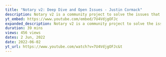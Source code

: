 ```yaml
---
title: "Notary v2: Deep Dive and Open Issues - Justin Cormack"
description: Notary v2 is a community project to solve the issues that the existing Notary project has that have hindered widespread adoption. The project is a community initiative with the main registry operators, including Docker, Microsoft and Amazon, as well as a...
yt_embed: https://www.youtube.com/embed/7U4VdjgOFJc
expanded_description: Notary v2 is a community project to solve the issues that the existing Notary project has that have hindered widespread adoption. The project is a community initiative with the main registry operators, including Docker, Microsoft and Amazon, as well as a broad community of other interested parties and end users. This talk will cover an overview of the project status and cover the open issues and current working areas for the project, around formats and standardisation, open security issues and future work.
duration: 39 mins
views: 456 views
dates: 2 Jun, 2022
date: 2022-06-02
yt_url: https://www.youtube.com/watch?v=7U4VdjgOFJc&t
---
```

